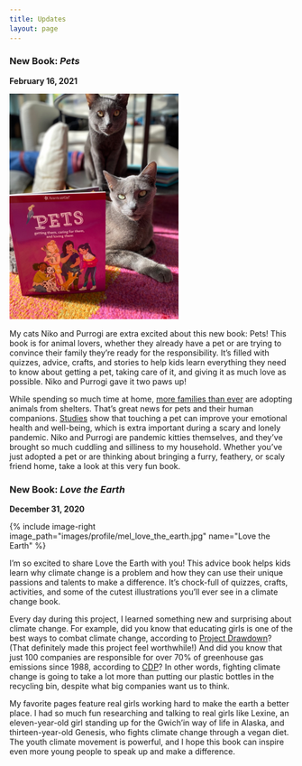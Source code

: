 ```yaml
---
title: Updates
layout: page
---
```


### New Book: _Pets_

**February 16, 2021**

<img src="images/profile/niko_rogi_pets.png" alt="Pets" class="image-left " style="width:300px;">

My cats Niko and Purrogi are extra excited about this new book: Pets! This book is for animal lovers, whether they already have a pet or are trying to convince their family they’re ready for the responsibility. It’s filled with quizzes, advice, crafts, and stories to help kids learn everything they need to know about getting a pet, taking care of it, and giving it as much love as possible. Niko and Purrogi gave it two paws up!

While spending so much time at home, [more families than ever](https://www.usatoday.com/story/money/2020/09/02/dog-adoption-covid-19-creates-a-thriving-business-for-dogs/5680569002/) are adopting animals from shelters. That’s great news for pets and their human companions. [Studies](https://www.npr.org/2020/11/11/933754536/pet-adoptions-bring-some-joy-during-coronavirus-pandemic) show that touching a pet can improve your emotional health and well-being, which is extra important during a scary and lonely pandemic. Niko and Purrogi are pandemic kitties themselves, and they’ve brought so much cuddling and silliness to my household. Whether you’ve just adopted a pet or are thinking about bringing a furry, feathery, or scaly friend home, take a look at this very fun book. 


### New Book: _Love the Earth_

**December 31, 2020**

{% include image-right image_path="images/profile/mel_love_the_earth.jpg" name="Love the Earth" %}

I’m so excited to share Love the Earth with you! This advice book helps kids learn why climate change is a problem and how they can use their unique passions and talents to make a difference. It’s chock-full of quizzes, crafts, activities, and some of the cutest illustrations you’ll ever see in a climate change book.

Every day during this project, I learned something new and surprising about climate change. For example, did you know that educating girls is one of the best ways to combat climate change, according to [Project Drawdown](https://drawdown.org/solutions/health-and-education)? (That definitely made this project feel worthwhile!) And did you know that just 100 companies are responsible for over 70% of greenhouse gas emissions since 1988, according to [CDP](https://www.cdp.net/en/articles/media/new-report-shows-just-100-companies-are-source-of-over-70-of-emissions)? In other words, fighting climate change is going to take a lot more than putting our plastic bottles in the recycling bin, despite what big companies want us to think.

My favorite pages feature real girls working hard to make the earth a better place. I had so much fun researching and talking to real girls like Lexine, an eleven-year-old girl standing up for the Gwich’in way of life in Alaska, and thirteen-year-old Genesis, who fights climate change through a vegan diet. The youth climate movement is powerful, and I hope this book can inspire even more young people to speak up and make a difference. 